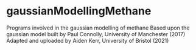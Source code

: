 # gaussianModellingMethane
Programs involved in the gaussian modelling of methane
Based upon the gaussian model built by Paul Connolly, University of Manchester (2017)
Adapted and uploaded by Aiden Kerr, University of Bristol (2021)
